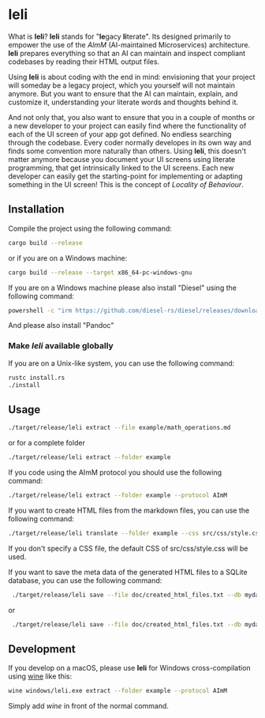 # leli

What is **leli**? **leli** stands for "**le**gacy **li**terate".
Its designed primarily to empower the use of the *AImM* (AI-maintained Microservices) architecture.
**leli** prepares everything so that an AI can maintain and inspect compliant codebases by reading their HTML output files.

Using **leli** is about coding with the end in mind: envisioning that your project will someday be a legacy project, which you yourself will not maintain anymore. But you want to ensure that the AI can maintain, explain, and customize it, understanding your literate words and thoughts behind it.

And not only that, you also want to ensure that you in a couple of months or a new developer to your project can easily find where the functionality of each of the UI screen of your app got defined. No endless searching through the codebase. Every coder normally developes in its own way and finds some convention more naturally than others. Using **leli**, this doesn't matter anymore because you document your UI screens using literate programming, that get intrinsically linked to the UI screens. Each new developer can easily get the starting-point for implementing or adapting something in the UI screen! This is the concept of *Locality of Behaviour*.

## Installation

Compile the project using the following command:

```bash
cargo build --release
```

or if you are on a Windows machine:

```bash
cargo build --release --target x86_64-pc-windows-gnu
```

If you are on a Windows machine please also install "Diesel" using the following command:

```bash
powershell -c "irm https://github.com/diesel-rs/diesel/releases/download/v2.2.1/diesel_cli-installer.ps1 | iex"
```

And please also install "Pandoc"

### Make *leli* available globally

If you are on a Unix-like system, you can use the following command:

```bash
rustc install.rs
./install
```

## Usage

```bash
./target/release/leli extract --file example/math_operations.md
```

or for a complete folder

```bash
./target/release/leli extract --folder example
```

If you code using the AImM protocol you should use the following command:

```bash
./target/release/leli extract --folder example --protocol AImM
```

If you want to create HTML files from the markdown files, you can use the following command:

```bash
./target/release/leli translate --folder example --css src/css/style.css --mermaid src/js/mermaid.min.js

```

If you don't specify a CSS file, the default CSS of src/css/style.css will be used.

If you want to save the meta data of the generated HTML files to a SQLite database, you can use the following command:

```bash
 ./target/release/leli save --file doc/created_html_files.txt --db mydatabase.db
```

or

```bash
 ./target/release/leli save --file doc/created_html_files.txt --db mydatabase.sqlite
```


## Development

If you develop on a macOS, please use **leli** for Windows cross-compilation using [wine](https://formulae.brew.sh/cask/wine-stable) like this:

```bash
wine windows/leli.exe extract --folder example --protocol AImM
```

Simply add *wine* in front of the normal command.
